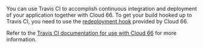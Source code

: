 
You can use Travis CI to accomplish continuous integration and deployment of your application together with Cloud 66. To get your build hooked up to Travis CI, you need to use the [redeployment hook](/deployment/redeployment-hooks) provided by Cloud 66.

Refer to the [Travis CI documentation for use with Cloud 66](http://docs.travis-ci.com/user/deployment/cloud66/) for more information.

